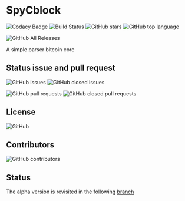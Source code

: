 # SpyCblock
[![Codacy Badge](https://img.shields.io/codacy/grade/13c697b9a6864ec8af152b5c7186bb3e.svg?style=for-the-badge)](https://www.codacy.com?utm_source=github.com&amp;utm_medium=referral&amp;utm_content=vincenzopalazzo/spyCblock&amp;utm_campaign=Badge_Grade)
![Build Status](https://img.shields.io/travis/com/vincenzopalazzo/SpyCblock.svg?style=for-the-badge)
![GitHub stars](https://img.shields.io/github/stars/vincenzopalazzo/SpyCblock.svg?style=for-the-badge)
![GitHub top language](https://img.shields.io/github/languages/top/vincenzopalazzo/SpyCblock.svg?style=for-the-badge)

![GitHub All Releases](https://img.shields.io/github/downloads/vincenzopalazzo/SpyCblock/total.svg?style=for-the-badge)

A simple parser bitcoin core

## Status issue and pull request
![GitHub issues](https://img.shields.io/github/issues-raw/vincenzopalazzo/SpyCblock.svg?style=for-the-badge)
![GitHub closed issues](https://img.shields.io/github/issues-closed-raw/vincenzopalazzo/SpyCblock.svg?style=for-the-badge)

![GitHub pull requests](https://img.shields.io/github/issues-pr-raw/vncenzopalazzo/SpyCblock.svg?style=for-the-badge)
![GitHub closed pull requests](https://img.shields.io/github/issues-pr-closed-raw/vincenzopalazzo/SpyCblock.svg?style=for-the-badge)

## License
![GitHub](https://img.shields.io/github/license/vincenzopalazzo/SpyCblock.svg?style=for-the-badge)

## Contributors
![GitHub contributors](https://img.shields.io/github/contributors/vincenzopalazzo/SpyCblock.svg?color=blue&style=for-the-badge)

## Status
The alpha version is revisited in the following [branch](https://github.com/vincenzopalazzo/SpyCblock/tree/version_beta_work)
